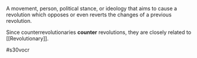 A movement, person, political stance, or ideology that aims to cause a revolution which opposes or even reverts the changes of a previous revolution. 

Since counterrevolutionaries **counter** revolutions, they are closely related to [[Revolutionary]].

#s30vocr 